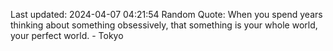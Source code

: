 Last updated: 2024-04-07 04:21:54
Random Quote: When you spend years thinking about something obsessively, that something is your whole world, your perfect world. - Tokyo